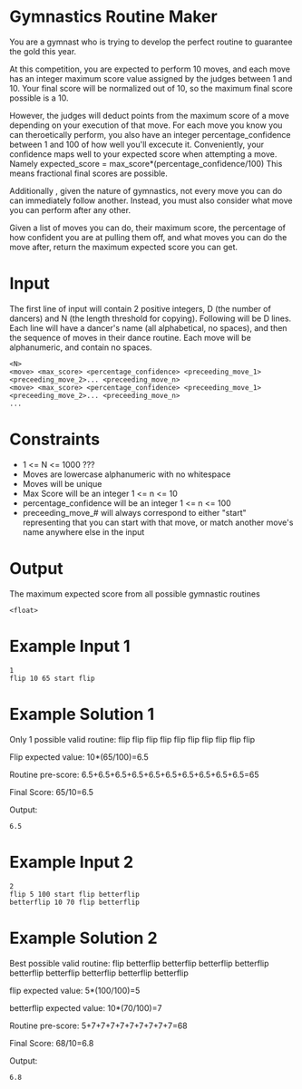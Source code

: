 # Gymnastics Routine Maker

You are a gymnast who is trying to develop the perfect routine to guarantee the gold this year.

At this competition, you are expected to perform 10 moves, and each move has an integer maximum score value assigned by the judges between 1 and 10.
Your final score will be normalized out of 10, so the maximum final score possible is a 10.

However, the judges will deduct points from the maximum score of a move depending on your execution of that move.
For each move you know you can theroetically perform, you also have an integer percentage_confidence between 1 and 100 of how well you'll excecute it.
Conveniently, your confidence maps well to your expected score when attempting a move. Namely expected_score = max_score*(percentage_confidence/100)
This means fractional final scores are possible.

Additionally , given the nature of gymnastics, not every move you can do can immediately follow another. Instead, you must also consider what move you can perform after any other.

Given a list of moves you can do, their maximum score, the percentage of how confident you are at pulling them off, and what moves you can do the move after, return the maximum expected score you can get.

# Input

The first line of input will contain 2 positive integers, D (the number of dancers) and N (the length threshold for copying). Following will be D lines. Each line will have a dancer's name (all alphabetical, no spaces), and then the sequence of moves in their dance routine. Each move will be alphanumeric, and contain no spaces.

```
<N>
<move> <max_score> <percentage_confidence> <preceeding_move_1> <preceeding_move_2>... <preceeding_move_n>
<move> <max_score> <percentage_confidence> <preceeding_move_1> <preceeding_move_2>... <preceeding_move_n>
... 
```

# Constraints
* 1 <= N <= 1000 ???
* Moves are lowercase alphanumeric with no whitespace
* Moves will be unique
* Max Score will be an integer 1 <= n <= 10
* percentage_confidence will be an integer 1 <= n <= 100
* preceeding_move_# will always correspond to either "start" representing that you can start with that move, or match another move's name anywhere else in the input

# Output

The maximum expected score from all possible gymnastic routines

```
<float>
```

# Example Input 1


```
1
flip 10 65 start flip
```

# Example Solution 1


Only 1 possible valid routine: flip flip flip flip flip flip flip flip flip flip

Flip expected value: 10*(65/100)=6.5 

Routine pre-score: 6.5+6.5+6.5+6.5+6.5+6.5+6.5+6.5+6.5+6.5=65 

Final Score: 65/10=6.5

Output:
```
6.5
```

# Example Input 2


```
2
flip 5 100 start flip betterflip
betterflip 10 70 flip betterflip
```

# Example Solution 2


Best possible valid routine: flip betterflip betterflip betterflip betterflip betterflip betterflip betterflip betterflip betterflip

flip expected value: 5*(100/100)=5

betterflip expected value: 10*(70/100)=7

Routine pre-score: 5+7+7+7+7+7+7+7+7+7=68

Final Score: 68/10=6.8

Output:
```
6.8
```